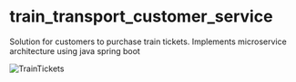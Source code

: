 # train_transport_customer_service
Solution for customers to purchase train tickets. Implements microservice architecture using java spring boot


![TrainTickets](https://github.com/user-attachments/assets/331a7e1c-0047-4509-8e5a-b62fcefd77f4)
